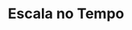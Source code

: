---
Numero: 111
title: Escala no Tempo
Autor: Robert A Heinlein
Co-autor: 
Ano-de-Publicacao: 1966
Titulo-original: The Door into Summer
Tradutor: Eurico da Fonseca
Co-tradutor: 
Ano-de-edicao: 1957
alias: Robert-A-Heinlein
Autor2-alias: 
Tradutor1-alias: Eurico-da-Fonseca
Tradutor2-alias: 
Titulo-link: 111-Escala-no-Tempo
Capa: Lima de Freitas
pags: 241
Capa-link: Lima-de-Freitas
---